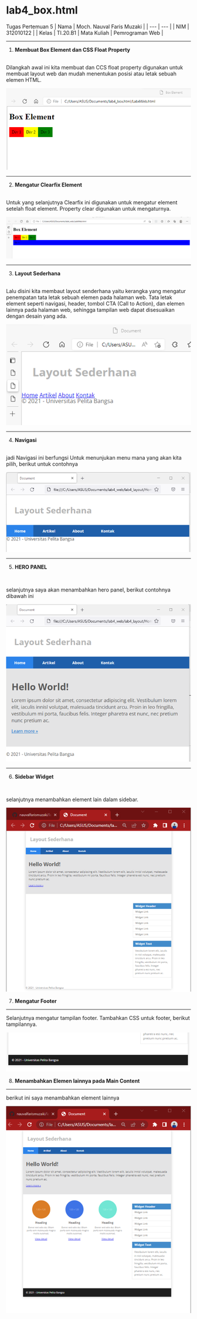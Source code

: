 # lab4_box.html
Tugas Pertemuan 5
| Nama | Moch. Nauval Faris Muzaki |
| --- | --- |
| NIM | 312010122 |
| Kelas | TI.20.B1
| Mata Kuliah | Pemrograman Web |
<hr>

1. **Membuat Box Element dan CSS Float Property**
<br>
Dilangkah awal ini kita membuat 
dan CCS float property digunakan untuk
membuat layout web dan mudah menentukan posisi atau letak
sebuah elemen HTML.

![MEMBUAT BOX ELEMENT DAN CSS FLOAT PROPERTY](pictures/gambar1.png)
<hr>

2. **Mengatur Clearfix Element**
<br>
Untuk yang selanjutnya Clearfix ini digunakan untuk mengatur element setelah float element. Property clear digunakan untuk
mengaturnya.

![MENGATUR CLEARFIX ELEMENT](pictures/gambar2.png)
<hr>

3. **Layout Sederhana**
<br>
Lalu disini kita membaut layout senderhana yaitu kerangka yang mengatur penempatan tata letak sebuah elemen pada
halaman web. Tata letak element seperti navigasi, header, tombol CTA (Call to Action), dan elemen
lainnya pada halaman web, sehingga tampilan web dapat disesuaikan dengan desain yang ada.

![LAYOUT](pictures/gambar4.png)
<hr>

4. **Navigasi**
<br>
jadi Navigasi ini berfungsi Untuk menunjukan menu mana yang akan kita pilih, berikut untuk contohnya

![Navigasi](pictures/gambar6.png)
<hr>

5. **HERO PANEL**
<br>

selanjutnya saya akan menambahkan hero panel, berikut contohnya dibawah ini

![HERO PANEL](pictures/gambar7.png)
<hr>

6. **Sidebar Widget**
<br>

selanjutnya menambahkan element lain dalam sidebar. 

![sidebar widget](pictures/gambar8.png)

7. **Mengatur Footer**
<hr>

Selanjutnya mengatur tampilan footer. Tambahkan CSS untuk footer, berikut tampilannya.

![foooter](pictures/gambar9.png)

8. **Menambahkan Elemen lainnya pada Main Content**
<hr>

berikut ini saya menambahkan element lainnya

![Menambahkan Elemen lainnya pada Main Content](pictures/gambar10.png)
